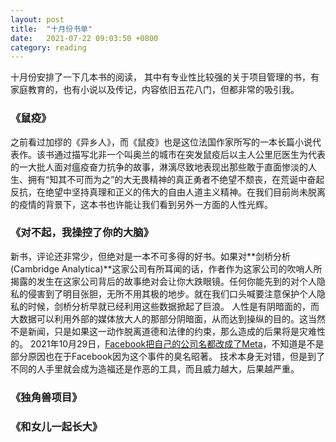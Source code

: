 ```yaml
---
layout: post
title:  "十月份书单"
date:   2021-07-22 09:03:50 +0800
category: reading
---
```


十月份安排了一下几本书的阅读， 其中有专业性比较强的关于项目管理的书，有家庭教育的，也有小说以及传记，内容依旧五花八门，但都非常的吸引我。

### 《鼠疫》

之前看过加缪的《异乡人》，而《鼠疫》也是这位法国作家所写的一本长篇小说代表作。该书通过描写北非一个叫奥兰的城市在突发鼠疫后以主人公里厄医生为代表的一大批人面对瘟疫奋力抗争的故事，淋漓尽致地表现出那些敢于直面惨淡的人生、拥有“知其不可而为之”的大无畏精神的真正勇者不绝望不颓丧，在荒诞中奋起反抗，在绝望中坚持真理和正义的伟大的自由人道主义精神。在我们目前尚未脱离的疫情的背景下，这本书也许能让我们看到另外一方面的人性光辉。

### 《对不起，我操控了你的大脑》

新书，评论还非常少，但绝对是一本不可多得的好书。如果对**剑桥分析(Cambridge Analytica)**这家公司有所耳闻的话，作者作为这家公司的吹哨人所揭露的发生在这家公司背后的故事绝对会让你大跌眼镜。任何你能先到的对个人隐私的侵害到了明目张胆，无所不用其极的地步。就在我们口头喊要注意保护个人隐私的时候，剑桥分析早就已经利用这些数据掀起了巨浪。
人性是有阴暗面的，而大数据可以利用外部的媒体放大人的那部分阴暗面，从而达到操纵的目的。这当然不是新闻，只是如果这一动作脱离道德和法律的约束，那么造成的后果将是灾难性的。
2021年10月29日，[Facebook把自己的公司名都改成了Meta](https://www.bbc.com/zhongwen/simp/world-59087041)，不知道是不是部分原因也在于Facebook因为这个事件的臭名昭著。
技术本身无对错，但是到了不同的人手里就会成为造福还是作恶的工具，而且威力越大，后果越严重。

### 《独角兽项目》

### 《和女儿一起长大》
